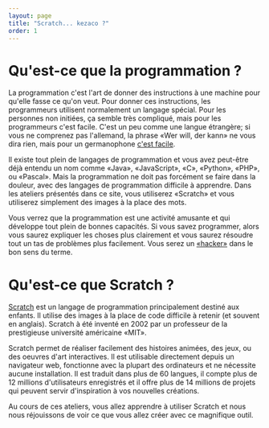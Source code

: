 ```yaml
---
layout: page
title: "Scratch... kezaco ?"
order: 1
---
```


# Qu'est-ce que la programmation ?

La programmation c'est l'art de donner des instructions à une machine pour
qu'elle fasse ce qu'on veut. Pour donner ces instructions, les
programmeurs utilisent normalement un langage spécial. Pour les personnes
non initiées, ça semble très compliqué, mais pour les programmeurs c'est
facile. C'est un peu comme une langue étrangère; si vous ne comprenez pas
l'allemand, la phrase «Wer will, der kann» ne vous dira rien, mais pour
un germanophone
[c'est facile](https://translate.google.com/#de/fr/Wer%20will%2C%20der%20kann).

Il existe tout plein de langages de programmation et vous avez peut-être
déjà entendu un nom comme «Java», «JavaScript», «C», «Python», «PHP»,
ou «Pascal». Mais la programmation ne doit pas forcément se faire dans
la douleur, avec des langages de programmation difficile à apprendre. Dans
les ateliers présentés dans ce site, vous utiliserez «Scratch» et vous
utiliserez simplement des images à la place des mots.

Vous verrez que la programmation est une activité amusante et qui développe
tout plein de bonnes capacités. Si vous savez programmer, alors vous
saurez expliquer les choses plus clairement et vous saurez résoudre tout
un tas de problèmes plus facilement. Vous serez un
[«hacker»](https://fr.wikipedia.org/wiki/Hacker_(programmation))
dans le bon sens du terme.

# Qu'est-ce que Scratch ?

[Scratch](https://scratch.mit.edu/) est un langage de programmation principalement destiné aux enfants.
Il utilise des images à la place de code difficile à retenir (et souvent
en anglais). Scratch à été inventé en 2002 par un professeur de la prestigieuse
université américaine «MIT».

Scratch permet de réaliser facilement des histoires animées, des jeux, ou des
oeuvres d'art interactives. Il est utilisable directement depuis un navigateur
web, fonctionne avec la plupart des ordinateurs et ne nécessite aucune
installation. Il est traduit dans plus de 60 langues, il compte plus de
12 millions d'utilisateurs enregistrés et il offre plus de 14 millions de
projets qui peuvent servir d'inspiration à vos nouvelles créations.

Au cours de ces ateliers, vous allez apprendre à utiliser Scratch et nous
nous réjouissons de voir ce que vous allez créer avec ce magnifique outil.
